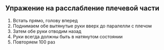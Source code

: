 ## Упражение на расслабление плечевой части
1. Встать прямо, голову вперед
2. Поднимаем обе вытянутые руки вверх до паралелли с плечом
3. Затем обе руки отводим назад
4. Руки всегда должны быть в натянутом состоянии
5. Повторяем 100 раз

